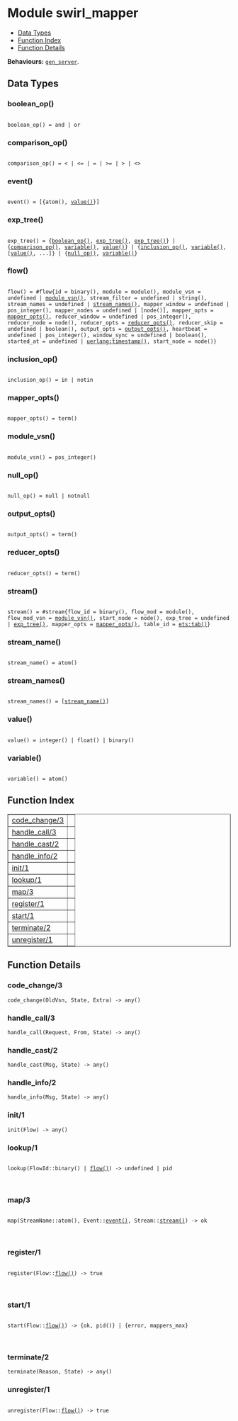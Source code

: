 

# Module swirl_mapper #
* [Data Types](#types)
* [Function Index](#index)
* [Function Details](#functions)

__Behaviours:__ [`gen_server`](gen_server.md).

<a name="types"></a>

## Data Types ##




### <a name="type-boolean_op">boolean_op()</a> ###


<pre><code>
boolean_op() = and | or
</code></pre>




### <a name="type-comparison_op">comparison_op()</a> ###


<pre><code>
comparison_op() = &lt; | &lt;= | = | &gt;= | &gt; | &lt;&gt;
</code></pre>




### <a name="type-event">event()</a> ###


<pre><code>
event() = [{atom(), <a href="#type-value">value()</a>}]
</code></pre>




### <a name="type-exp_tree">exp_tree()</a> ###


<pre><code>
exp_tree() = {<a href="#type-boolean_op">boolean_op()</a>, <a href="#type-exp_tree">exp_tree()</a>, <a href="#type-exp_tree">exp_tree()</a>} | {<a href="#type-comparison_op">comparison_op()</a>, <a href="#type-variable">variable()</a>, <a href="#type-value">value()</a>} | {<a href="#type-inclusion_op">inclusion_op()</a>, <a href="#type-variable">variable()</a>, [<a href="#type-value">value()</a>, ...]} | {<a href="#type-null_op">null_op()</a>, <a href="#type-variable">variable()</a>}
</code></pre>




### <a name="type-flow">flow()</a> ###


<pre><code>
flow() = #flow{id = binary(), module = module(), module_vsn = undefined | <a href="#type-module_vsn">module_vsn()</a>, stream_filter = undefined | string(), stream_names = undefined | <a href="#type-stream_names">stream_names()</a>, mapper_window = undefined | pos_integer(), mapper_nodes = undefined | [node()], mapper_opts = <a href="#type-mapper_opts">mapper_opts()</a>, reducer_window = undefined | pos_integer(), reducer_node = node(), reducer_opts = <a href="#type-reducer_opts">reducer_opts()</a>, reducer_skip = undefined | boolean(), output_opts = <a href="#type-output_opts">output_opts()</a>, heartbeat = undefined | pos_integer(), window_sync = undefined | boolean(), started_at = undefined | <a href="uerlang.md#type-timestamp">uerlang:timestamp()</a>, start_node = node()}
</code></pre>




### <a name="type-inclusion_op">inclusion_op()</a> ###


<pre><code>
inclusion_op() = in | notin
</code></pre>




### <a name="type-mapper_opts">mapper_opts()</a> ###


<pre><code>
mapper_opts() = term()
</code></pre>




### <a name="type-module_vsn">module_vsn()</a> ###


<pre><code>
module_vsn() = pos_integer()
</code></pre>




### <a name="type-null_op">null_op()</a> ###


<pre><code>
null_op() = null | notnull
</code></pre>




### <a name="type-output_opts">output_opts()</a> ###


<pre><code>
output_opts() = term()
</code></pre>




### <a name="type-reducer_opts">reducer_opts()</a> ###


<pre><code>
reducer_opts() = term()
</code></pre>




### <a name="type-stream">stream()</a> ###


<pre><code>
stream() = #stream{flow_id = binary(), flow_mod = module(), flow_mod_vsn = <a href="#type-module_vsn">module_vsn()</a>, start_node = node(), exp_tree = undefined | <a href="#type-exp_tree">exp_tree()</a>, mapper_opts = <a href="#type-mapper_opts">mapper_opts()</a>, table_id = <a href="http://www.erlang.org/doc/man/ets.html#type-tab">ets:tab()</a>}
</code></pre>




### <a name="type-stream_name">stream_name()</a> ###


<pre><code>
stream_name() = atom()
</code></pre>




### <a name="type-stream_names">stream_names()</a> ###


<pre><code>
stream_names() = [<a href="#type-stream_name">stream_name()</a>]
</code></pre>




### <a name="type-value">value()</a> ###


<pre><code>
value() = integer() | float() | binary()
</code></pre>




### <a name="type-variable">variable()</a> ###


<pre><code>
variable() = atom()
</code></pre>

<a name="index"></a>

## Function Index ##


<table width="100%" border="1" cellspacing="0" cellpadding="2" summary="function index"><tr><td valign="top"><a href="#code_change-3">code_change/3</a></td><td></td></tr><tr><td valign="top"><a href="#handle_call-3">handle_call/3</a></td><td></td></tr><tr><td valign="top"><a href="#handle_cast-2">handle_cast/2</a></td><td></td></tr><tr><td valign="top"><a href="#handle_info-2">handle_info/2</a></td><td></td></tr><tr><td valign="top"><a href="#init-1">init/1</a></td><td></td></tr><tr><td valign="top"><a href="#lookup-1">lookup/1</a></td><td></td></tr><tr><td valign="top"><a href="#map-3">map/3</a></td><td></td></tr><tr><td valign="top"><a href="#register-1">register/1</a></td><td></td></tr><tr><td valign="top"><a href="#start-1">start/1</a></td><td></td></tr><tr><td valign="top"><a href="#terminate-2">terminate/2</a></td><td></td></tr><tr><td valign="top"><a href="#unregister-1">unregister/1</a></td><td></td></tr></table>


<a name="functions"></a>

## Function Details ##

<a name="code_change-3"></a>

### code_change/3 ###

`code_change(OldVsn, State, Extra) -> any()`

<a name="handle_call-3"></a>

### handle_call/3 ###

`handle_call(Request, From, State) -> any()`

<a name="handle_cast-2"></a>

### handle_cast/2 ###

`handle_cast(Msg, State) -> any()`

<a name="handle_info-2"></a>

### handle_info/2 ###

`handle_info(Msg, State) -> any()`

<a name="init-1"></a>

### init/1 ###

`init(Flow) -> any()`

<a name="lookup-1"></a>

### lookup/1 ###

<pre><code>
lookup(FlowId::binary() | <a href="#type-flow">flow()</a>) -&gt; undefined | pid
</code></pre>
<br />

<a name="map-3"></a>

### map/3 ###

<pre><code>
map(StreamName::atom(), Event::<a href="#type-event">event()</a>, Stream::<a href="#type-stream">stream()</a>) -&gt; ok
</code></pre>
<br />

<a name="register-1"></a>

### register/1 ###

<pre><code>
register(Flow::<a href="#type-flow">flow()</a>) -&gt; true
</code></pre>
<br />

<a name="start-1"></a>

### start/1 ###

<pre><code>
start(Flow::<a href="#type-flow">flow()</a>) -&gt; {ok, pid()} | {error, mappers_max}
</code></pre>
<br />

<a name="terminate-2"></a>

### terminate/2 ###

`terminate(Reason, State) -> any()`

<a name="unregister-1"></a>

### unregister/1 ###

<pre><code>
unregister(Flow::<a href="#type-flow">flow()</a>) -&gt; true
</code></pre>
<br />

